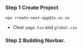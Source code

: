 ### Step 1 Create Project
```
npx create-next-app@1x.xx.xx
```
- Clear `page.tsx` and `global.css`

### Step 2 Building Navbar.